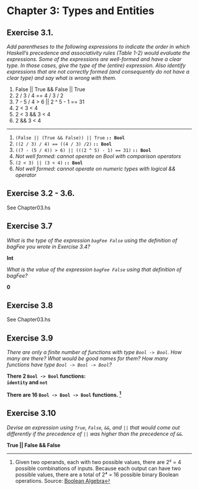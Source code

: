 # Chapter 3: Types and Entities
## Exercise 3.1.
*Add parentheses to the following expressions to indicate the order in which Haskell’s precedence and associativity rules (Table 1-2) would evaluate the expressions. Some of the expressions are well-formed and have a clear type. In those cases, give the type of the (entire) expression. Also identify expressions that are not correctly formed (and consequently do not have a clear type) and say what is wrong with them.*
1. False || True && False || True
2. 2 / 3 / 4 == 4 / 3 / 2
3. 7 - 5 / 4 > 6 || 2 ^ 5 - 1 == 31
4. 2 < 3 < 4
5. 2 < 3 && 3 < 4
6. 2 && 3 < 4
---
1. `(False || (True && False)) || True` **`:: Bool`**
2. `((2 / 3) / 4) == ((4 / 3) /2)` **`:: Bool`**
3. `((7 - (5 / 4)) > 6) || (((2 ^ 5) - 1) == 31)` **`:: Bool`**
4. *Not well formed: cannot operate on Bool with comparison operators*
5. `(2 < 3) || (3 < 4)` **`:: Bool`**
6. *Not well formed: cannot operate on numeric types with logical && operator*

## Exercise 3.2 - 3.6.
See Chapter03.hs

## Exercise 3.7
*What is the type of the expression `bagFee False` using the definition of bagFee you wrote in Exercise 3.4?*

**Int**

*What is the value of the expression `bagFee False` using that definition of bagFee?*

**0**

## Exercise 3.8
See Chapter03.hs
## Exercise 3.9
*There are only a finite number of functions with type `Bool -> Bool`. How many are there? What would be good names for them? How many functions have type `Bool -> Bool -> Bool`?*

**There 2 `Bool -> Bool` functions:\
`identity` and `not`**

**There are 16 `Bool -> Bool -> Bool` functions. [^1]**

[^1]: Given two operands, each with two possible values, there are 2² = 4 possible combinations of inputs. Because each output can have two possible values, there are a total of 2⁴ = 16 possible binary Boolean operations. Source: [Boolean Algebra](https://en.wikipedia.org/wiki/Boolean_algebra)

## Exercise 3.10
*Devise an expression using `True`, `False`, `&&`, and `||` that would come out differently if the precedence of `||` was higher than the precedence of `&&`.*

**True || False && False**